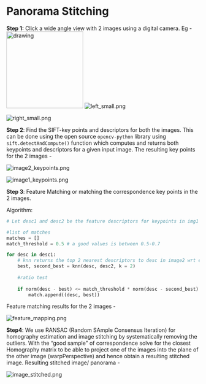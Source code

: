 # Panorama Stitching

**Step 1:** Click a wide angle view with 2 images using a digital camera. Eg -
<img src="images/left_small.png" alt="drawing" width="200"/>
![left_small.png](images/left_small.png)

![right_small.png](images/right_small.png)

**Step 2**: Find the SIFT-key points and descriptors for both the images. This can be done using the open source `opencv-python` library using `sift.detectAndCompute()` function which computes and returns both keypoints and descriptors for a given input image.
The resulting key points for the 2 images -

![image2_keypoints.png](images/image2_keypoints.png)

![image1_keypoints.png](images/image1_keypoints.png)

**Step 3**: Feature Matching or matching the correspondence key points in the 2 images. 

Algorithm:

```python
# Let desc1 and desc2 be the feature descriptors for keypoints in img1 and img2 respectively 

#list of matches
matches = []
match_threshold = 0.5 # a good values is between 0.5-0.7

for desc in desc1:
	# knn returns the top 2 nearest descriptors to desc in image2 wrt euclidian distance
	best, second_best = knn(desc, desc2, k = 2)
	
	#ratio test
	
	if norm(desc - best) <= match_threshold * norm(desc - second_best):
		match.append((desc, best))
```

Feature matching results for the 2 images -

![feature_mapping.png](images/feature_mapping.png)

**Step4**: We use RANSAC (Random SAmple Consensus Iteration) for homography estimation and image stitching by systematically removing the outliers. With the “good sample” of correspondence solve for the closest Homography matrix to be able to project one of the images into the plane of the other image (warpPerspective) and hence obtain a resulting stitched image. Resulting stitched image/ panorama -

![image_stitched.png](images/image_stitched.png)
